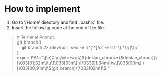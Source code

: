 # How to implement
1) Go to '/Home' directory and find '.bashrc' file.
2) Insert the following code at the end of the file.

> <div># Terminal Prompt:</div>
> <div>git_branch()</div>
> <div>&nbsp;&nbsp;&nbsp;&nbsp;git branch 2> /dev/null | sed -e '/^[^*]/d' -e 's/* \(.*\)/(\1)/'</div>
> <div>}</div>
> <div>export PS1="\[\e]0;\u@\h: \w\a\]${debian_chroot:+($debian_chroot)}\[\033[01;32m\]\u\[\033[00m\]:\[\033[01;34m\]\w\[\033[00m\] \[\033[00;91m\]\$(git_branch)\[\033[00m\]\$ "</div>
